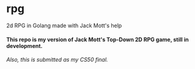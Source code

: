 # rpg
2d RPG in Golang made with Jack Mott's help

#### This repo is my version of Jack Mott's Top-Down 2D RPG game, still in development.

###### Also, this is submitted as my CS50 final. 

